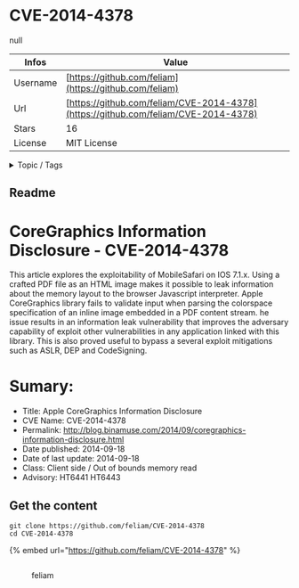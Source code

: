 # CVE-2014-4378

null

| Infos    | Value                                                              |
| -------- | -------------------------------------------------------------------|
| Username | [https://github.com/feliam](https://github.com/feliam) |
| Url      | [https://github.com/feliam/CVE-2014-4378](https://github.com/feliam/CVE-2014-4378)                                               |
| Stars    | 16                                                          |
| License  | MIT License                                                        |

<details>

<summary>Topic / Tags</summary>



</details>

## Readme

CoreGraphics Information Disclosure - CVE-2014-4378
===================================================

This article explores the exploitability of MobileSafari on IOS 7.1.x. Using a crafted PDF file as an HTML image makes it possible to leak information about the memory layout to the browser Javascript interpreter. Apple CoreGraphics library fails to validate input when parsing the colorspace specification of an inline image embedded in a PDF content stream. he issue results in an information leak vulnerability that improves the adversary capability of exploit other vulnerabilities in any application linked with this library. This is also proved useful to bypass a several exploit mitigations such as ASLR, DEP and CodeSigning.

Sumary:
=======
* Title: Apple CoreGraphics Information Disclosure
* CVE Name: CVE-2014-4378
* Permalink: http://blog.binamuse.com/2014/09/coregraphics-information-disclosure.html
* Date published: 2014-09-18
* Date of last update: 2014-09-18
* Class: Client side / Out of bounds memory read
* Advisory: HT6441 HT6443



## Get the content

```
git clone https://github.com/feliam/CVE-2014-4378
cd CVE-2014-4378
```

{% embed url="https://github.com/feliam/CVE-2014-4378" %}

<figure><img src="https://avatars.githubusercontent.com/u/1017522?v=4" alt=""><figcaption><p>feliam</p></figcaption></figure>
